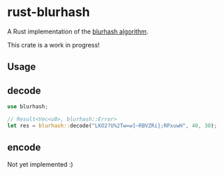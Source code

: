 # rust-blurhash

A Rust implementation of the [blurhash algorithm](https://blurha.sh/).

This crate is a work in progress!

## Usage

## decode

```rust
use blurhash;

// Result<Vec<u8>, blurhash::Error>
let res = blurhash::decode("LKO2?U%2Tw=w]~RBVZRi};RPxuwH", 40, 30);
```

## encode

Not yet implemented :)
